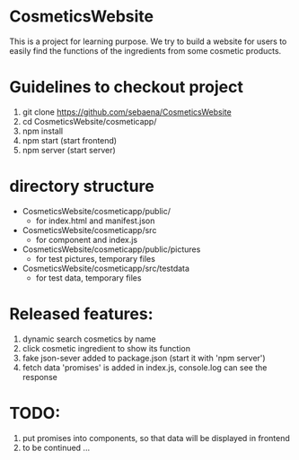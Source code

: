 # CosmeticsWebsite
This is a project for learning purpose.
We try to build a website for users to easily find the functions of the ingredients from some cosmetic products.

# Guidelines to checkout project
1.  git clone https://github.com/sebaena/CosmeticsWebsite
2.  cd CosmeticsWebsite/cosmeticapp/
3.  npm install
4.  npm start (start frontend)
5.  npm server (start server)

# directory structure
- CosmeticsWebsite/cosmeticapp/public/
  - for index.html and manifest.json
- CosmeticsWebsite/cosmeticapp/src
  - for component and index.js
- CosmeticsWebsite/cosmeticapp/public/pictures
  - for test pictures, temporary files
- CosmeticsWebsite/cosmeticapp/src/testdata
  - for test data, temporary files

# Released features:
1. dynamic search cosmetics by name
2. click cosmetic ingredient to show its function
3. fake json-sever added to package.json (start it with 'npm server')
4. fetch data 'promises' is added in index.js, console.log can see the response

# TODO:
1. put promises into components, so that data will be displayed in frontend
2. to be continued ...
